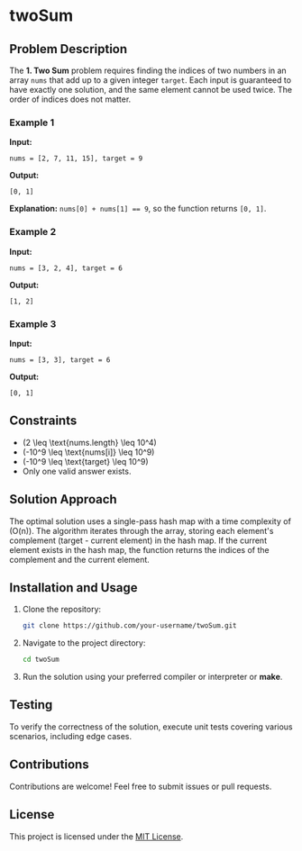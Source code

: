 # twoSum

## Problem Description
The **1. Two Sum** problem requires finding the indices of two numbers in an array `nums` that add up to a given integer `target`. Each input is guaranteed to have exactly one solution, and the same element cannot be used twice. The order of indices does not matter.

### Example 1
**Input:**  
```plaintext
nums = [2, 7, 11, 15], target = 9
```
**Output:**  
```plaintext
[0, 1]
```
**Explanation:** `nums[0] + nums[1] == 9`, so the function returns `[0, 1]`.

### Example 2
**Input:**  
```plaintext
nums = [3, 2, 4], target = 6
```
**Output:**  
```plaintext
[1, 2]
```

### Example 3
**Input:**  
```plaintext
nums = [3, 3], target = 6
```
**Output:**  
```plaintext
[0, 1]
```

## Constraints
- \(2 \leq \text{nums.length} \leq 10^4\)
- \(-10^9 \leq \text{nums[i]} \leq 10^9\)
- \(-10^9 \leq \text{target} \leq 10^9\)
- Only one valid answer exists.

## Solution Approach
The optimal solution uses a single-pass hash map with a time complexity of \(O(n)\). The algorithm iterates through the array, storing each element's complement (target - current element) in the hash map. If the current element exists in the hash map, the function returns the indices of the complement and the current element.

## Installation and Usage
1. Clone the repository:
    ```bash
    git clone https://github.com/your-username/twoSum.git
    ```
2. Navigate to the project directory:
    ```bash
    cd twoSum
    ```
3. Run the solution using your preferred compiler or interpreter or **make**.


## Testing
To verify the correctness of the solution, execute unit tests covering various scenarios, including edge cases.

## Contributions
Contributions are welcome! Feel free to submit issues or pull requests.

## License
This project is licensed under the [MIT License](LICENSE).